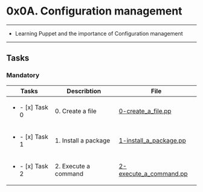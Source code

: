 # 0x0A. Configuration management

---

* Learning Puppet and the importance of Configuration management

---

## Tasks

### Mandatory

| Tasks | Describtion | File |
| ----- | ----- | ----- |
| <ul><li> - [x] Task 0 </li></ul>| 0. Create a file | [0-create_a_file.pp](0-create_a_file.pp) |
| <ul><li> - [x] Task 1 </li></ul>| 1. Install a package | [1-install_a_package.pp](1-install_a_package.pp) |
| <ul><li> - [x] Task 2 </li></ul>| 2. Execute a command | [2-execute_a_command.pp](2-execute_a_command.pp) |
